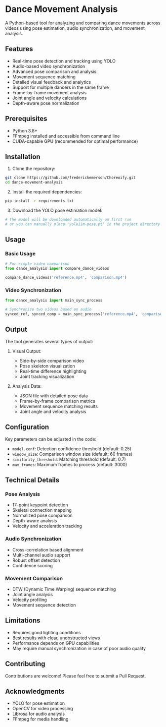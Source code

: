 # Dance Movement Analysis

A Python-based tool for analyzing and comparing dance movements across videos using pose estimation, audio synchronization, and movement analysis.

## Features

- Real-time pose detection and tracking using YOLO
- Audio-based video synchronization
- Advanced pose comparison and analysis
- Movement sequence matching
- Detailed visual feedback and analytics
- Support for multiple dancers in the same frame
- Frame-by-frame movement analysis
- Joint angle and velocity calculations
- Depth-aware pose normalization

## Prerequisites

- Python 3.8+
- FFmpeg installed and accessible from command line
- CUDA-capable GPU (recommended for optimal performance)

## Installation

1. Clone the repository:
```bash
git clone https://github.com/frederickemerson/Choreoify.git
cd dance-movement-analysis
```

2. Install the required dependencies:
```bash
pip install -r requirements.txt
```

3. Download the YOLO pose estimation model:
```bash
# The model will be downloaded automatically on first run
# or you can manually place 'yolo11m-pose.pt' in the project directory
```

## Usage

### Basic Usage

```python
# For simple video comparison
from dance_analysis import compare_dance_videos

compare_dance_videos('reference.mp4', 'comparison.mp4')
```

### Video Synchronization

```python
from dance_analysis import main_sync_process

# Synchronize two videos based on audio
synced_ref, synced_comp = main_sync_process('reference.mp4', 'comparison.mp4')
```

## Output

The tool generates several types of output:

1. Visual Output:
   - Side-by-side comparison video
   - Pose skeleton visualization
   - Real-time difference highlighting
   - Joint tracking visualization

2. Analysis Data:
   - JSON file with detailed pose data
   - Frame-by-frame comparison metrics
   - Movement sequence matching results
   - Joint angle and velocity analysis

## Configuration

Key parameters can be adjusted in the code:

- `model.conf`: Detection confidence threshold (default: 0.25)
- `window_size`: Comparison window size (default: 60 frames)
- `similarity_threshold`: Matching threshold (default: 0.7)
- `max_frames`: Maximum frames to process (default: 3000)

## Technical Details

### Pose Analysis
- 17-point keypoint detection
- Skeletal connection mapping
- Normalized pose comparison
- Depth-aware analysis
- Velocity and acceleration tracking

### Audio Synchronization
- Cross-correlation based alignment
- Multi-channel audio support
- Robust offset detection
- Confidence scoring

### Movement Comparison
- DTW (Dynamic Time Warping) sequence matching
- Joint angle analysis
- Velocity profiling
- Movement sequence detection

## Limitations

- Requires good lighting conditions
- Best results with clear, unobstructed views
- Performance depends on GPU capabilities
- May require manual synchronization in case of poor audio quality

## Contributing

Contributions are welcome! Please feel free to submit a Pull Request.

## Acknowledgments

- YOLO for pose estimation
- OpenCV for video processing
- Librosa for audio analysis
- FFmpeg for media handling

